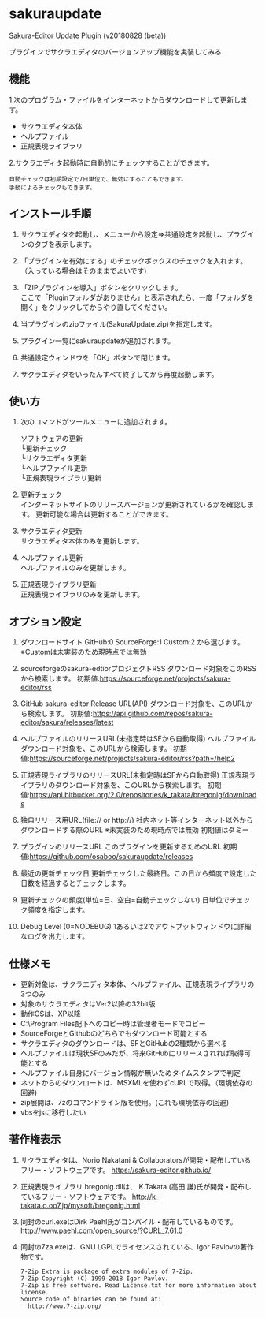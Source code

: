 # sakuraupdate
Sakura-Editor Update Plugin (v20180828 (beta))

プラグインでサクラエディタのバージョンアップ機能を実装してみる

## 機能

1.次のプログラム・ファイルをインターネットからダウンロードして更新します。

* サクラエディタ本体
* ヘルプファイル
* 正規表現ライブラリ

2.サクラエディタ起動時に自動的にチェックすることができます。

	自動チェックは初期設定で7日単位で、無効にすることもできます。  
	手動によるチェックもできます。

## インストール手順

1. サクラエディタを起動し、メニューから設定⇒共通設定を起動し、プラグインのタブを表示します。

2. 「プラグインを有効にする」のチェックボックスのチェックを入れます。  
	（入っている場合はそのままでよいです)  

3. 「ZIPプラグインを導入」ボタンをクリックします。  
	ここで「Pluginフォルダがありません」と表示されたら、一度「フォルダを開く」をクリックしてからやり直してください。

4. 当プラグインのzipファイル(SakuraUpdate.zip)を指定します。


5. プラグイン一覧にsakuraupdateが追加されます。


6. 共通設定ウィンドウを「OK」ボタンで閉じます。


7. サクラエディタをいったんすべて終了してから再度起動します。


## 使い方

1. 次のコマンドがツールメニューに追加されます。

	ソフトウェアの更新  
	 └更新チェック  
	 └サクラエディタ更新  
	 └ヘルプファイル更新  
	 └正規表現ライブラリ更新  

2. 更新チェック  
	インターネットサイトのリリースバージョンが更新されているかを確認します。
	更新可能な場合は更新することができます。

3. サクラエディタ更新  
	サクラエディタ本体のみを更新します。

4. ヘルプファイル更新  
	ヘルプファイルのみを更新します。

5. 正規表現ライブラリ更新  
	正規表現ライブラリのみを更新します。

## オプション設定

1. ダウンロードサイト
	GitHub:0 SourceForge:1 Custom:2
	から選びます。
	※Customは未実装のため現時点では無効

2. sourceforgeのsakura-edtiorプロジェクトRSS
	ダウンロード対象をこのRSSから検索します。
	初期値:https://sourceforge.net/projects/sakura-editor/rss

3. GitHub sakura-editor Release URL(API)
	ダウンロード対象を、このURLから検索します。
	初期値:https://api.github.com/repos/sakura-editor/sakura/releases/latest

4. ヘルプファイルのリリースURL(未指定時はSFから自動取得)
	ヘルプファイルダウンロード対象を、このURLから検索します。
	初期値:https://sourceforge.net/projects/sakura-editor/rss?path=/help2


5. 正規表現ライブラリのリリースURL(未指定時はSFから自動取得)
	正規表現ライブラリのダウンロード対象を、このURLから検索します。
	初期値:https://api.bitbucket.org/2.0/repositories/k_takata/bregonig/downloads


6. 独自リリース用URL(file:// or http://)
	社内ネット等インターネット以外からダウンロードする際のURL
	※未実装のため現時点では無効
	初期値はダミー

7. プラグインのリリースURL
	このプラグインを更新するためのURL
	初期値:https://github.com/osaboo/sakuraupdate/releases

8. 最近の更新チェック日
	更新チェックした最終日。この日から頻度で設定した日数を経過するとチェックします。

9. 更新チェックの頻度(単位=日、空白=自動チェックしない)
	日単位でチェック頻度を指定します。

10. Debug Level (0=NODEBUG)
	1あるいは2でアウトプットウィンドウに詳細なログを出力します。

## 仕様メモ

* 更新対象は、サクラエディタ本体、ヘルプファイル、正規表現ライブラリの3つのみ
* 対象のサクラエディタはVer2以降の32bit版
* 動作OSは、XP以降
* C:\Program Files配下へのコピー時は管理者モードでコピー
* SourceForgeとGithubのどちらでもダウンロード可能とする
* サクラエディタのダウンロードは、SFとGitHubの2種類から選べる
* ヘルプファイルは現状SFのみだが、将来GitHubにリリースされれば取得可能とする
* ヘルプファイル自身にバージョン情報が無いためタイムスタンプで判定
* ネットからのダウンロードは、MSXMLを使わずcURLで取得。（環境依存の回避)
* zip展開は、7zのコマンドライン版を使用。(これも環境依存の回避)
* vbsをjsに移行したい

## 著作権表示

1. サクラエディタは、Norio Nakatani & Collaboratorsが開発・配布しているフリー・ソフトウェアです。
https://sakura-editor.github.io/

2. 正規表現ライブラリ bregonig.dllは、 K.Takata (高田 謙)氏が開発・配布しているフリー・ソフトウェアです。
http://k-takata.o.oo7.jp/mysoft/bregonig.html

3. 同封のcurl.exeはDirk Paehl氏がコンパイル・配布しているものです。
http://www.paehl.com/open_source/?CURL_7.61.0

4. 同封の7za.exeは、GNU LGPLでライセンスされている、Igor Pavlovの著作物です。
	```
	7-Zip Extra is package of extra modules of 7-Zip. 
	7-Zip Copyright (C) 1999-2018 Igor Pavlov.
	7-Zip is free software. Read License.txt for more information about license.
	Source code of binaries can be found at:
	  http://www.7-zip.org/
	```
